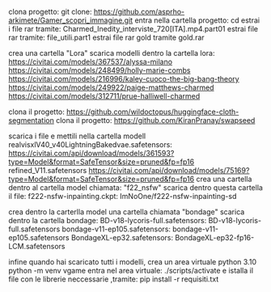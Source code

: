 clona progetto: git clone: https://github.com/asprho-arkimete/Gamer_scopri_immagine.git
entra nella cartella progetto: cd <cartella progetto>
estrai i file rar tramite: Charmed_Inedity_interviste_720[ITA].mp4.part01
estrai file rar tramite: file_utili.part1
estrai file rar gold tramite gold.rar

crea una cartella "Lora"
scarica modelli dentro la cartella lora:
https://civitai.com/models/367537/alyssa-milano
https://civitai.com/models/248499/holly-marie-combs
https://civitai.com/models/216996/kaley-cuoco-the-big-bang-theory
https://civitai.com/models/249922/paige-matthews-charmed
https://civitai.com/models/312711/prue-halliwell-charmed

clona il progetto: https://github.com/wildoctopus/huggingface-cloth-segmentation
clona il progetto: https://github.com/KiranPranay/swapseed

scarica i file e mettili nella cartella modell
realvisxlV40_v40LightningBakedvae.safetensors: https://civitai.com/api/download/models/361593?type=Model&format=SafeTensor&size=pruned&fp=fp16
refined_V11.safetensors https://civitai.com/api/download/models/75169?type=Model&format=SafeTensor&size=pruned&fp=fp16
crea una cartella dentro al cartella model chiamata: "f22_nsfw"
scarica dentro questa cartella il file:
f222-nsfw-inpainting.ckpt: ImNoOne/f222-nsfw-inpainting-sd

crea dentro la carterlla model una cartella chiamata "bondage"
scarica dentro la cartella bondage: 
BD-v18-lycoris-full.safetensors: BD-v18-lycoris-full.safetensors
bondage-v11-ep105.safetensors: bondage-v11-ep105.safetensors
BondageXL-ep32.safetensors: BondageXL-ep32-fp16-LCM.safetensors

infine quando hai scaricato tutti i modelli,
crea un area virtuale python 3.10
python -m venv vgame
entra nel area virtuale: ./scripts/activate
e istalla il file con le librerie neccessarie ,tramite: pip install -r requisiti.txt


